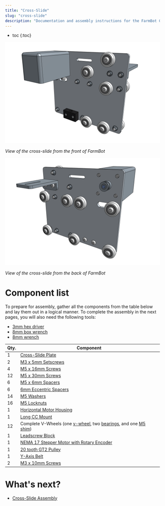 ```yaml
---
title: "Cross-Slide"
slug: "cross-slide"
description: "Documentation and assembly instructions for the FarmBot Genesis cross-slide"
---
```


* toc
{:toc}


![Screen Shot 2017-02-12 at 2.21.50 PM.png](_images/Screen_Shot_2017-02-12_at_2.21.50_PM.png)

_View of the cross-slide from the front of FarmBot_



![Screen Shot 2017-02-12 at 2.21.57 PM.png](_images/Screen_Shot_2017-02-12_at_2.21.57_PM.png)

_View of the cross-slide from the back of FarmBot_



# Component list

To prepare for assembly, gather all the components from the table below and lay them out in a logical manner. To complete the assembly in the next pages, you will also need the following tools:
* [3mm hex driver](../Extras/bom/miscellaneous.md#3mm-hex-driver)
* [8mm box wrench](../Extras/bom/miscellaneous.md#8mm-box-wrench)
* [8mm wrench](../Extras/bom/miscellaneous.md#8mm-wrench)

|Qty.                          |Component                     |
|------------------------------|------------------------------|
|1                             |[Cross-Slide Plate](../Extras/bom/plates-and-brackets.md#cross-slide-plate)
|2                             |[M3 x 5mm Setscrews](../Extras/bom/fasteners-and-hardware.md#m3-screws)
|4                             |[M5 x 16mm Screws](../Extras/bom/fasteners-and-hardware.md#m5-screws)
|12                            |[M5 x 30mm Screws](../Extras/bom/fasteners-and-hardware.md#m5-screws)
|6                             |[M5 x 6mm Spacers](../Extras/bom/fasteners-and-hardware.md#m5-spacers)
|6                             |[6mm Eccentric Spacers](../Extras/bom/fasteners-and-hardware.md#m5-x-6mm-eccentric-spacers)
|14                            |[M5 Washers](../Extras/bom/fasteners-and-hardware.md#m5-washers)
|16                            |[M5 Locknuts](../Extras/bom/fasteners-and-hardware.md#m5-locknuts)
|1                             |[Horizontal Motor Housing](../Extras/bom/plastic-parts.md#horizontal-motor-housing)
|1                             |[Long CC Mount](../Extras/bom/plates-and-brackets.md#long-cable-carrier-cc-mount)
|12                            |Complete V-Wheels (one [v-wheel](../Extras/bom/drivetrain.md#v-wheels), two [bearings](../Extras/bom/drivetrain.md#bearings), and one [M5 shim](../Extras/bom/drivetrain.md#m5-shims))
|1                             |[Leadscrew Block](../Extras/bom/drivetrain.md#leadscrew-block)
|1                             |[NEMA 17 Stepper Motor with Rotary Encoder](../Extras/bom/electronics-and-wiring.md#nema-17-stepper-motors-with-rotary-encoders)
|1                             |[20 tooth GT2 Pulley](../Extras/bom/drivetrain.md#gt2-pulleys)
|1                             |[Y-Axis Belt](../Extras/bom/drivetrain.md#gt2-timing-belt)
|2                             |[M3 x 10mm Screws](../Extras/bom/fasteners-and-hardware.md#m3-screws)


# What's next?

 * [Cross-Slide Assembly](../FarmBot-Genesis-V1.2/cross-slide/cross-slide-assembly.md)
